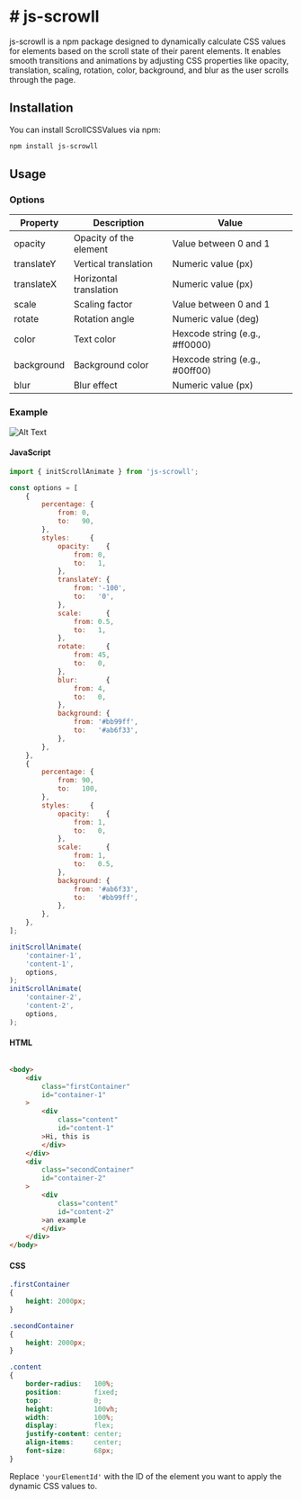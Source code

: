 # # js-scrowll

js-scrowll is a npm package designed to dynamically calculate CSS values for elements based on the scroll state of
their parent elements. It enables smooth transitions and animations by adjusting CSS properties like opacity,
translation, scaling, rotation, color, background, and blur as the user scrolls through the page.

## Installation

You can install ScrollCSSValues via npm:

```bash
npm install js-scrowll
```

## Usage

### Options

| Property   | Description            | Value                          |
|------------|------------------------|--------------------------------|
| opacity    | Opacity of the element | Value between 0 and 1          |
| translateY | Vertical translation   | Numeric value (px)             |
| translateX | Horizontal translation | Numeric value (px)             |
| scale      | Scaling factor         | Value between 0 and 1          |
| rotate     | Rotation angle         | Numeric value (deg)            |
| color      | Text color             | Hexcode string (e.g., #ff0000) |
| background | Background color       | Hexcode string (e.g., #00ff00) |
| blur       | Blur effect            | Numeric value (px)             |

### Example

![Alt Text](./example/example.gif)

#### JavaScript

```javascript
import { initScrollAnimate } from 'js-scrowll';

const options = [
    {
        percentage: {
            from: 0,
            to:   90,
        },
        styles:     {
            opacity:    {
                from: 0,
                to:   1,
            },
            translateY: {
                from: '-100',
                to:   '0',
            },
            scale:      {
                from: 0.5,
                to:   1,
            },
            rotate:     {
                from: 45,
                to:   0,
            },
            blur:       {
                from: 4,
                to:   0,
            },
            background: {
                from: '#bb99ff',
                to:   '#ab6f33',
            },
        },
    },
    {
        percentage: {
            from: 90,
            to:   100,
        },
        styles:     {
            opacity:    {
                from: 1,
                to:   0,
            },
            scale:      {
                from: 1,
                to:   0.5,
            },
            background: {
                from: '#ab6f33',
                to:   '#bb99ff',
            },
        },
    },
];

initScrollAnimate(
    'container-1',
    'content-1',
    options,
);
initScrollAnimate(
    'container-2',
    'content-2',
    options,
);
```

#### HTML

```html

<body>
    <div
        class="firstContainer"
        id="container-1"
    >
        <div
            class="content"
            id="content-1"
        >Hi, this is
        </div>
    </div>
    <div
        class="secondContainer"
        id="container-2"
    >
        <div
            class="content"
            id="content-2"
        >an example
        </div>
    </div>
</body>
```

#### CSS

```css
.firstContainer
{
    height: 2000px;
}

.secondContainer
{
    height: 2000px;
}

.content
{
    border-radius:   100%;
    position:        fixed;
    top:             0;
    height:          100vh;
    width:           100%;
    display:         flex;
    justify-content: center;
    align-items:     center;
    font-size:       68px;
}
```

Replace `'yourElementId'` with the ID of the element you want to apply the dynamic CSS values to.